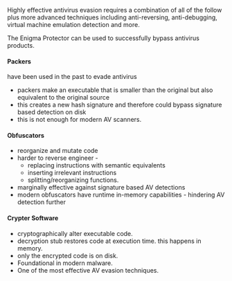 
Highly effective antivirus evasion requires a combination of all of the follow plus more advanced techniques including anti-reversing, anti-debugging, virtual machine emulation detection and more.

The Enigma Protector can be used to successfully bypass antivirus products.

#### Packers

have been used in the past to evade antivirus 
- packers make an executable that is smaller than the original but also equivalent to the original source 
- this creates a new hash signature and therefore could bypass signature based detection on disk 
- this is not enough for modern AV scanners.

#### Obfuscators

- reorganize and mutate code
- harder to reverse engineer - 
	- replacing instructions with semantic equivalents
	- inserting irrelevant instructions
	- splitting/reorganizing functions.
- marginally effective against signature based AV detections
- modern obfuscators have runtime in-memory capabilities - hindering AV detection further

#### Crypter Software

- cryptographically alter executable code. 
- decryption stub restores code at execution time. this happens in memory. 
- only the encrypted code is on disk. 
- Foundational in modern malware. 
- One of the most effective AV evasion techniques.


